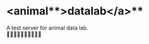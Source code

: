 # \<**a**nimal\**>datalab\</a\>**
A test server for animal data lab.  
:dog::cat::rabbit::pig::cow::horse::sheep::chicken::rooster::dragon:
